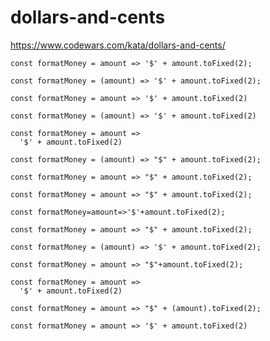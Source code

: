 # dollars-and-cents
https://www.codewars.com/kata/dollars-and-cents/


```
const formatMoney = amount => '$' + amount.toFixed(2);
```

```
const formatMoney = (amount) => '$' + amount.toFixed(2);
```

```
const formatMoney = amount => '$' + amount.toFixed(2)
```

```
const formatMoney = (amount) => '$' + amount.toFixed(2)
```

```
const formatMoney = amount =>
  '$' + amount.toFixed(2)
```

```
const formatMoney = (amount) => "$" + amount.toFixed(2);
```

```
const formatMoney = amount => "$" + amount.toFixed(2);
```

```
const formatMoney = amount => "$" + amount.toFixed(2);
```

```
const formatMoney=amount=>'$'+amount.toFixed(2);
```

```
const formatMoney = amount => "$" + amount.toFixed(2);

```

```
const formatMoney = (amount) => '$' + amount.toFixed(2);
```

```
const formatMoney = amount => "$"+amount.toFixed(2);
```

```
const formatMoney = amount =>
  '$' + amount.toFixed(2)
```

```
const formatMoney = amount => "$" + (amount).toFixed(2);
```

```
const formatMoney = amount => '$' + amount.toFixed(2)
```
